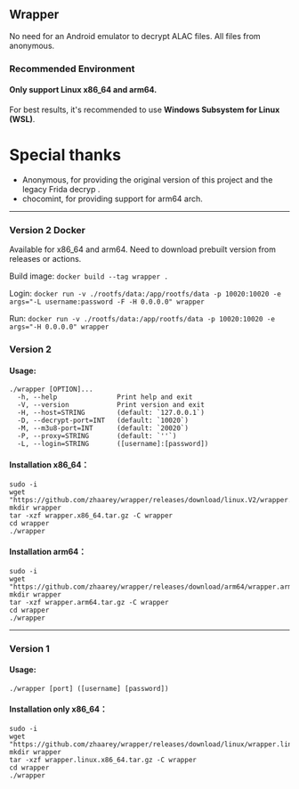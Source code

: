 ## Wrapper

No need for an Android emulator to decrypt ALAC files. All files from anonymous.

### Recommended Environment
#### Only support Linux x86_64 and arm64.
For best results, it's recommended to use **Windows Subsystem for Linux (WSL)**.

# Special thanks
- Anonymous, for providing the original version of this project and the legacy Frida decryp .
- chocomint, for providing support for arm64 arch.

---
### Version 2 Docker
Available for x86_64 and arm64. Need to download prebuilt version from releases or actions.

Build image: `docker build --tag wrapper .`

Login: `docker run -v ./rootfs/data:/app/rootfs/data -p 10020:10020 -e args="-L username:password -F -H 0.0.0.0" wrapper`

Run: `docker run -v ./rootfs/data:/app/rootfs/data -p 10020:10020 -e args="-H 0.0.0.0" wrapper`



### Version 2

#### Usage:
```shell
./wrapper [OPTION]...
  -h, --help               Print help and exit
  -V, --version            Print version and exit
  -H, --host=STRING        (default: `127.0.0.1`)
  -D, --decrypt-port=INT   (default: `10020`)
  -M, --m3u8-port=INT      (default: `20020`)
  -P, --proxy=STRING       (default: `''`)
  -L, --login=STRING       ([username]:[password])
```
#### Installation x86_64：
```shell
sudo -i
wget "https://github.com/zhaarey/wrapper/releases/download/linux.V2/wrapper.x86_64.tar.gz"
mkdir wrapper
tar -xzf wrapper.x86_64.tar.gz -C wrapper
cd wrapper
./wrapper
```
#### Installation arm64：
```shell
sudo -i
wget "https://github.com/zhaarey/wrapper/releases/download/arm64/wrapper.arm64.tar.gz"
mkdir wrapper
tar -xzf wrapper.arm64.tar.gz -C wrapper
cd wrapper
./wrapper
```



---
### Version 1
#### Usage:
`./wrapper [port] ([username] [password])`
#### Installation only x86_64：
```shell
sudo -i
wget "https://github.com/zhaarey/wrapper/releases/download/linux/wrapper.linux.x86_64.tar.gz"
mkdir wrapper
tar -xzf wrapper.linux.x86_64.tar.gz -C wrapper
cd wrapper
./wrapper
```
